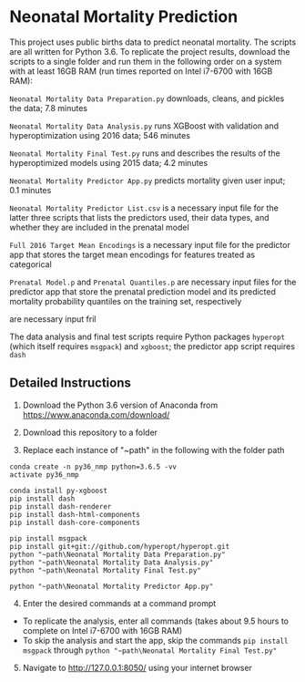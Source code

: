 # Neonatal Mortality Prediction

This project uses public births data to predict neonatal mortality. The scripts are all written for Python 3.6. To replicate the project results, download the scripts to a single folder and run them in the following order on a system with at least 16GB RAM (run times reported on Intel i7-6700 with 16GB RAM):

```Neonatal Mortality Data Preparation.py``` downloads, cleans, and pickles the data; 7.8 minutes

```Neonatal Mortality Data Analysis.py``` runs XGBoost with validation and hyperoptimization using 2016 data; 546 minutes

```Neonatal Mortality Final Test.py``` runs and describes the results of the hyperoptimized models using 2015 data; 4.2 minutes

```Neonatal Mortality Predictor App.py``` predicts mortality given user input; 0.1 minutes

```Neonatal Mortality Predictor List.csv``` is a necessary input file for the latter three scripts that lists the predictors used, their data types, and whether they are included in the prenatal model

```Full 2016 Target Mean Encodings``` is a necessary input file for the predictor app that stores the target mean encodings for features treated as categorical

```Prenatal Model.p``` and ```Prenatal Quantiles.p``` are necessary input files for the predictor app that store the prenatal prediction model and its predicted mortality probability quantiles on the training set, respectively

 are necessary input fril

The data analysis and final test scripts require Python packages ```hyperopt``` (which itself requires ```msgpack```) and ```xgboost```; the predictor app script requires ```dash```

## Detailed Instructions

1) Download the Python 3.6 version of Anaconda from https://www.anaconda.com/download/

2) Download this repository to a folder

3) Replace each instance of "~path" in the following with the folder path

```
conda create -n py36_nmp python=3.6.5 -vv
activate py36_nmp

conda install py-xgboost
pip install dash
pip install dash-renderer
pip install dash-html-components
pip install dash-core-components

pip install msgpack
pip install git+git://github.com/hyperopt/hyperopt.git
python "~path\Neonatal Mortality Data Preparation.py"
python "~path\Neonatal Mortality Data Analysis.py"
python "~path\Neonatal Mortality Final Test.py"

python "~path\Neonatal Mortality Predictor App.py"
```

4) Enter the desired commands at a command prompt
- To replicate the analysis, enter all commands (takes about 9.5 hours to complete on Intel i7-6700 with 16GB RAM)
- To skip the analysis and start the app, skip the commands ```pip install msgpack``` through ```python "~path\Neonatal Mortality Final Test.py"```

5) Navigate to http://127.0.0.1:8050/ using your internet browser
